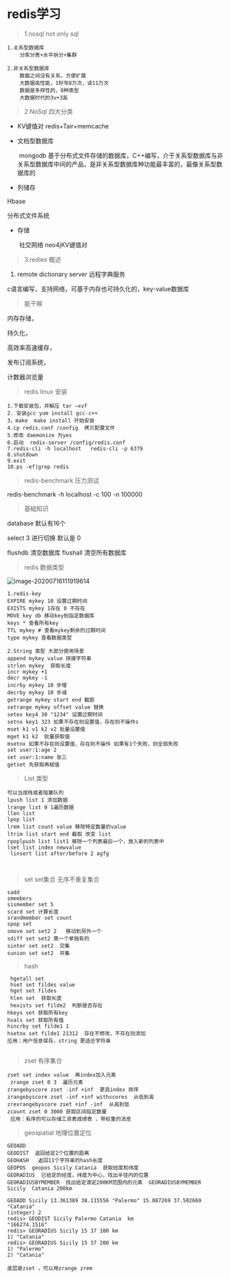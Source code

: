 # redis学习

> 1.nosql  not only sql

```
1.关系型数据库
	分库分表+水平拆分+集群

2.非关系型数据库
	数据之间没有关系，方便扩展
	大数据高性能，1秒写8万次，读11万次
	数据是多样性的，8种类型
	大数据时代的3v+3高

```

> 2.NoSql 四大分类

- KV键值对
  	redis+Tair+memcache

- 文档型数据库

  ​    mongodb 基于分布式文件存储的数据库，C++编写，介于关系型数据库与非关系型数据库中间的产品，是非关系型数据库种功能最丰富的，最像关系型数据库的

-  列储存

  Hbase

  分布式文件系统

- 存储

  ​	社交网络 neo4jKV键值对

> 3.redies 概述

1.  remote dictionary server 远程字典服务

   c语言编写，支持网络，可基于内存也可持久化的，key-value数据库

   > 能干嘛

   内存存储，

   持久化，

   高效率高速缓存，

   发布订阅系统，

   计数器浏览量

> redis linux 安装

```
1.下载安装包，并解压 tar –xvf
2. 安装gcc yum install gcc-c++
3，make  make install 开始安装
4.cp redis.conf /config  拷贝配置文件
5.修改 daemonize 为yes
6.启动  redis-server /config/redis.conf
7.redis-cli -h localhost   redis-cli -p 6379
8.shutdown 
9.exit
10.ps -ef|grep redis
```

> redis-benchmark  压力测试

redis-benchmark -h localhost -c 100 -n 100000

> 基础知识

database 默认有16个 

select 3 进行切换 默认是 0

flushdb 清空数据库  flushall 清空所有数据库

> redis 数据类型

![image-20200716111919614](C:\Users\pc\AppData\Roaming\Typora\typora-user-images\image-20200716111919614.png)

```
1.redis-key
EXPIRE mykey 10 设置过期时间
EXISTS mykey 1存在 0 不存在
MOVE key db 移动key到指定数据库
keys * 查看所有key
TTL mykey # 查看mykey剩余的过期时间
type mykey 查看数据类型
```

```
2.String 类型 大部分使用场景
append mykey value 拼接字符串
strlen mykey  获取长度
incr mykey +1
decr mykey -1
incrby mykey 10 步增
decrby mykey 10 步减
getrange mykey start end 截取
setrange mykey offset value 替换
setex key4 30 "1234" 设置过期时间
setnx key1 323 如果不存在则设置值，存在则不操作s
mset k1 v1 k2 v2 批量设置值
mget k1 k2	批量获取值
msetnx 如果不存在则设置值，存在则不操作 如果有1个失败，则全部失败
set user:1:age 2
set user:1:name 张三
getset 先获取再赋值

```

> List 类型

```
可以当成栈或者阻塞队列
lpush list 1 添加数据
lrange list	0 1遍历数据
llen list 
lpop list 
lrem list count value 移除特定数量的value
ltrim list start end 截取 改变 list 
rpoplpush list list1 移除一个列表最后一个，放入新的列表中
lset list index newvalue
 linsert list after/before 2 agfg



```

> set set集合 无序不重复集合

```
sadd
smembers 
sismember set 5
scard set 计算长度
srandmember set count
spop set  
smove set set2 2   移动到另外一个
sdiff set set2 第一个单独有的
sinter set set2  交集
sunion set set2  并集
```

> hash

```
 hgetall set 
 hset set fildes value
 hget set fildes
 hlen set  获取长度
 hexists set filde2  判断是否存在
hkeys set 获取所有key
hvals set 获取所有值
hincrby set filde1 1
hsetnx set filde1 21312  存在不修改，不存在则添加
应用：用户信息保存，string 更适合字符串


```

> zset 有序集合

```
zset set index value  再index加入元素
 zrange zset 0 3  遍历元素
zrangebyscore zset -inf +inf  更具index 排序
zrangebyscore zset -inf +inf withscores  从低到高
zrevrangebyscore zset +inf -inf  从高到低
zcount zset 0 3000 获取区间指定数量
 应用：有序的可以存储工资表成绩表 ，带权重的消息
```

> geospatial  地理位置定位

```
GEOADD
GEODIST  返回给定2个位置的距离
GEOHASH   返回11个字符串的hash长度
GEOPOS  geopos Sicily Catania  获取经度和纬度
GEORADIUS  已给定的经度，纬度为中心，找出半径内的位置
GEORADIUSBYMEMBER  找出给定滴定200KM范围内的元素  GEORADIUSBYMEMBER   Sicily  Catania 200km

GEOADD Sicily 13.361389 38.115556 "Palermo" 15.087269 37.502669 "Catania"
(integer) 2
redis> GEODIST Sicily Palermo Catania  km
"166274.1516"
redis> GEORADIUS Sicily 15 37 100 km
1) "Catania"
redis> GEORADIUS Sicily 15 37 200 km
1) "Palermo"
2) "Catania"

底层是zset ，可以用zrange zrem
```

